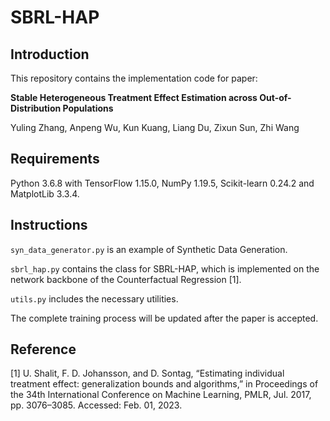 # SBRL-HAP

## Introduction

This repository contains the implementation code for paper:

**Stable Heterogeneous Treatment Effect Estimation across Out-of-Distribution Populations**

Yuling Zhang, Anpeng Wu, Kun Kuang, Liang Du, Zixun Sun, Zhi Wang

## Requirements

Python 3.6.8 with TensorFlow 1.15.0, NumPy 1.19.5, Scikit-learn 0.24.2 and MatplotLib 3.3.4.

## Instructions

`syn_data_generator.py` is an example of Synthetic Data Generation.

`sbrl_hap.py` contains the class for SBRL-HAP, which is implemented on the network backbone of the Counterfactual Regression [1].

`utils.py` includes the necessary utilities.

The complete training process will be updated after the paper is accepted.

## Reference

[1] U. Shalit, F. D. Johansson, and D. Sontag, “Estimating individual treatment effect: generalization bounds and algorithms,” in Proceedings of the 34th International Conference on Machine Learning, PMLR, Jul. 2017, pp. 3076–3085. Accessed: Feb. 01, 2023.
